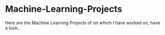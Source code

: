 # Machine-Learning-Projects
Here are the Machine Learning Projects of on which I have worked on, have a look..
